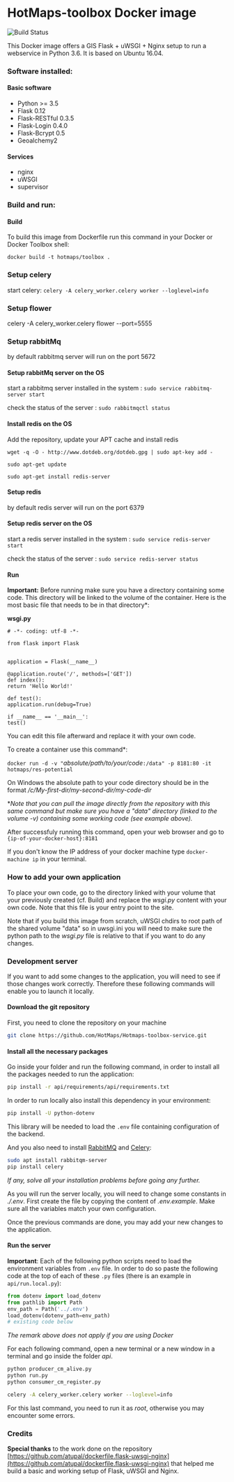 # HotMaps-toolbox Docker image

![Build Status](https://vlheasilab.hevs.ch/buildStatus/icon?job=Hotmaps-toolbox-service%2Fdevelop)

This Docker image offers a GIS Flask + uWSGI + Nginx setup to run a webservice in Python 3.6.
It is based on Ubuntu 16.04.

### Software installed:
#### Basic software


* Python >= 3.5
* Flask 0.12
* Flask-RESTful 0.3.5
* Flask-Login 0.4.0
* Flask-Bcrypt 0.5
* Geoalchemy2
#### Services
* nginx
* uWSGI
* supervisor

### Build and run:
#### Build
To build this image from Dockerfile run this command in your Docker or Docker Toolbox shell:

`docker build -t hotmaps/toolbox .`

### Setup celery

start celery:
`celery -A celery_worker.celery worker --loglevel=info`



### Setup flower
celery -A celery_worker.celery flower --port=5555
### Setup rabbitMq
by default rabbitmq server will run on the port 5672
#### Setup rabbitMq server on the OS

start a rabbitmq server installed in the system :
`sudo service rabbitmq-server start`

check the status of the server :
`sudo rabbitmqctl status`

#### Install redis on the OS
Add the repository, update your APT cache and install redis

` wget -q -O - http://www.dotdeb.org/dotdeb.gpg | sudo apt-key add - `

`sudo apt-get update`

`sudo apt-get install redis-server`

#### Setup redis
by default redis server will run on the port 6379
#### Setup redis server on the OS

start a redis server installed in the system :
`sudo service redis-server start`

check the status of the server :
`sudo service redis-server status`

#### Run

**Important:** Before running make sure you have a directory containing some code. This directory will be linked to the volume of the container. Here is the most basic file that needs to be in that directory*:

**wsgi.py**

    # -*- coding: utf-8 -*-

    from flask import Flask


    application = Flask(__name__)

    @application.route('/', methods=['GET'])
    def index():
    return 'Hello World!'

    def test():
    application.run(debug=True)

    if __name__ == '__main__':
    test()


You can edit this file afterward and replace it with your own code.

To create a container use this command*:

`docker run -d -v "`*absolute/path/to/your/code*`:/data" -p 8181:80 -it hotmaps/res-potential`

On Windows the absolute path to your code directory should be in the format */c/My-first-dir/my-second-dir/my-code-dir*

**Note that you can pull the image directly from the repository with this same command but make sure you have a "data" directory (linked to the volume -v) containing some working code (see example above).*

After successfuly running this command, open your web browser and go to `{ip-of-your-docker-host}:8181`

If you don't know the IP address of your docker machine type `docker-machine ip` in your terminal.

### How to add your own application

To place your own code, go to the directory linked with your volume that your previously created (cf. Build) and replace the *wsgi.py* content with your own code. Note that this file is your entry point to the site.

Note that if you build this image from scratch, uWSGI chdirs to root path of the shared volume "data" so in uwsgi.ini you will need to make sure the python path to the *wsgi.py* file is relative to that if you want to do any changes.


### Development server

If you want to add some changes to the application, you will need to see if those changes work correctly. Therefore these following commands will enable you to launch it locally.

#### Download the git repository

First, you need to clone the repository on your machine

```bash
git clone https://github.com/HotMaps/Hotmaps-toolbox-service.git
```

#### Install all the necessary packages

Go inside your folder and run the following command, in order to install all the packages needed to run the application:

```bash
pip install -r api/requirements/api/requirements.txt
```

In order to run locally also install this dependency in your environment:
```bash
pip install -U python-dotenv
```
This library will be needed to load the `.env` file containing configuration of the backend.

And you also need to install [RabbitMQ](https://www.rabbitmq.com/) and [Celery](http://www.celeryproject.org/):

```bash
sudo apt install rabbitqm-server
pip install celery
```

*If any, solve all your installation problems before going any further.*

As you will run the server locally, you will need to change some constants in *./.env*. 
First create the file by copying the content of *.env.example*.
Make sure all the variables match your own configuration.

Once the previous commands are done, you may add your new changes to the application.

#### Run the server

**Important**: 
Each of the following python scripts need to load the environment variables from `.env` file. 
In order to do so paste the following code at the top of each of these `.py` files (there is an example in `api/run.local.py`):
```python
from dotenv import load_dotenv
from pathlib import Path  
env_path = Path('../.env')
load_dotenv(dotenv_path=env_path)
# existing code below
```
*The remark above does not apply if you are using Docker*

For each following command, open a new terminal or a new window in a terminal and go inside the folder *api*.


```bash
python producer_cm_alive.py
python run.py
python consumer_cm_register.py

celery -A celery_worker.celery worker --loglevel=info
```

For this last command, you need to run it as *root*, otherwise you may encounter some errors.


### Credits

**Special thanks** to the work done on the repository [https://github.com/atupal/dockerfile.flask-uwsgi-nginx](https://github.com/atupal/dockerfile.flask-uwsgi-nginx) that helped me build a basic and working setup of Flask, uWSGI and Nginx.
